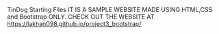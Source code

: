 TinDog Starting Files
IT IS A SAMPLE WEBSITE MADE USING HTML,CSS and Bootstrap ONLY.
CHECK OUT THE WEBSITE AT https://lakhan098.github.io/project3_bootstrap/
